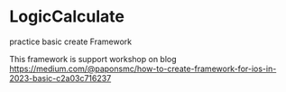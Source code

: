 # LogicCalculate
practice basic create Framework 

This framework is support workshop on blog  https://medium.com/@paponsmc/how-to-create-framework-for-ios-in-2023-basic-c2a03c716237
